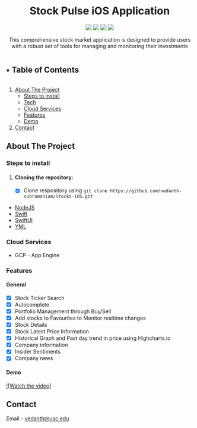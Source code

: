 <div align="center">
 
<h1 align="center">Stock Pulse iOS Application</h1>

[![](https://img.shields.io/badge/App_Made_with-Swift-red?style=for-the-badge&logo=swift)](#)
[![](https://img.shields.io/badge/Backend_Made_with-NodeJS-green?style=for-the-badge&logo=node)](#)
[![](https://img.shields.io/badge/IDE-XCode-blue?style=for-the-badge&logo=visual-studio-code)](#)
[![](https://img.shields.io/badge/Hosted_On-GCP-white.svg?style=for-the-badge&logo=google-cloud&logoColor=white)](#)
</div>

<p align="center">
This comprehensive stock market application is designed to provide users with a robust set of tools for managing and monitoring their investments
</p>

<!-- TABLE OF CONTENTS -->
<details open="open">
  <summary><h2 style="display: inline-block">Table of Contents</h2></summary>
  <ol>
    <li>
      <a href="#about-the-project">About The Project</a>
      <ul>
      <li><a href="#steps-to-install">Steps to install</a></li>
        <li><a href="#technologies">Tech</a></li>
       <li><a href="#cloud-services">Cloud Services</a></li>
       <li><a href="#features">Features</a></li>
       <li><a href="#demo">Demo</a></li>
      </ul>
    </li>
    <li><a href="#contact">Contact</a></li>
  </ol>
</details>

<!-- ABOUT THE PROJECT -->
## About The Project

### Steps to install
1. #### Cloning the repository: 
   - [x] Clone respository using `git clone https://github.com/vedanth-subramaniam/Stocks-iOS.git` 

* [NodeJS](#)
* [Swift](#)
* [SwiftUI](#)
* [YML](#)

### Cloud Services

* GCP - App Engine

### Features

#### General

- [x] Stock Ticker Search
- [x] Autocomplete 
- [x] Portfolio Management through Buy/Sell
- [x] Add stocks to Favourites to Monitor realtime changes
- [x] Stock Details
- [x] Stock Latest Price Information
- [x] Historical Graph and Past day trend in price using Highcharts.io
- [x] Company information
- [x] Insider Sentiments
- [x] Company news

<!-- DEMO -->
#### Demo

[![Watch the video]](https://youtu.be/z2G_THaWrhw)


<!-- CONTACT -->
## Contact

Email  - vedanth@usc.edu
